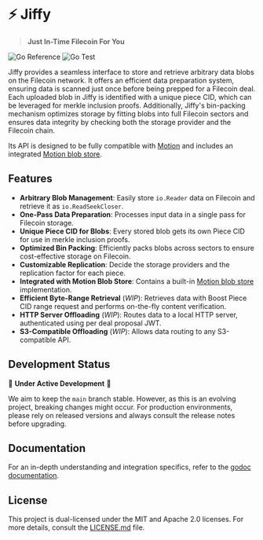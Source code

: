 # :zap: **Jiffy**

> **Just In-Time Filecoin For You**

![Go Reference](https://pkg.go.dev/badge/github.com/filecoin-shipyard/jiffy.svg)
![Go Test](https://github.com/filecoin-shipyard/jiffy/actions/workflows/go-test.yml/badge.svg)

Jiffy provides a seamless interface to store and retrieve arbitrary data blobs on the Filecoin network. It offers an efficient data preparation system, ensuring data is scanned just once before being prepped for a Filecoin deal. Each uploaded blob in Jiffy is identified with a unique piece CID, which can be leveraged for merkle inclusion proofs. Additionally, Jiffy's bin-packing mechanism optimizes storage by fitting blobs into full Filecoin sectors and ensures data integrity by checking both the storage provider and the Filecoin chain.

Its API is designed to be fully compatible with [Motion](https://github.com/filecoin-project/motion) and includes an integrated [Motion blob store](integration/motion).

## **Features**

- **Arbitrary Blob Management**: Easily store `io.Reader` data on Filecoin and retrieve it as `io.ReadSeekCloser`.
- **One-Pass Data Preparation**: Processes input data in a single pass for Filecoin storage.
- **Unique Piece CID for Blobs**: Every stored blob gets its own Piece CID for use in merkle inclusion proofs.
- **Optimized Bin Packing**: Efficiently packs blobs across sectors to ensure cost-effective storage on Filecoin.
- **Customizable Replication**: Decide the storage providers and the replication factor for each piece.
- **Integrated with Motion Blob Store**: Contains a built-in [Motion blob store](integration/motion) implementation.
- **Efficient Byte-Range Retrieval** (*WIP*): Retrieves data with Boost Piece CID range request and performs on-the-fly content verification.
- **HTTP Server Offloading** (*WIP*): Routes data to a local HTTP server, authenticated using per deal proposal JWT.
- **S3-Compatible Offloading** (*WIP*): Allows data routing to any S3-compatible API.

> [//]: # (TODO: Add a comparative table between Jiffy, RIBS, and Singularity)
>
> [//]: # (TODO: Write a section on singularity v3)

## **Development Status**

:construction: **Under Active Development** :construction:

We aim to keep the `main` branch stable. However, as this is an evolving project, breaking changes might occur. For production environments, please rely on released versions and always consult the release notes before upgrading.

## **Documentation**

For an in-depth understanding and integration specifics, refer to the [godoc documentation](https://pkg.go.dev/github.com/filecoin-shipyard/jiffy).

## **License**

This project is dual-licensed under the MIT and Apache 2.0 licenses. For more details, consult the [LICENSE.md](LICENSE.md) file.
